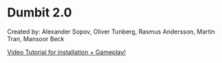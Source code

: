 # Dumbit 2.0

Created by: Alexander Sopov, Oliver Tunberg, Rasmus Andersson, Martin Tran, Mansoor Beck

[Video Tutorial for installation + Gameplay!](https://www.youtube.com/watch?v=fDHSgc2t2pg)